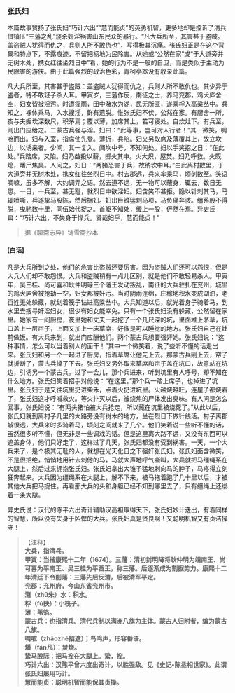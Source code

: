 <script type="text/javascript">
    var head = document.getElementsByTagName('head')[0];
    cssURL = '/public/liao.css';
    linkTag = document.createElement('link');
    linkTag.href = cssURL;
    linkTag.setAttribute('type','text/css');
    linkTag.setAttribute('rel','stylesheet');
    head.appendChild(linkTag);
</script>
### 张氏妇

本篇故事赞扬了张氏妇“巧计六出”“慧而能贞”的英勇机智，更多地却是控诉了清兵借镇压“三藩之乱”烧杀奸淫祸害山东民众的暴行。“凡大兵所至，其害甚于盗贼。盖盗贼人犹得而仇之，兵则人所不敢仇也”，写得极其沉痛。张氏妇正是在这个背景和特点下，不露痕迹，不留把柄地为民除害。从她或“公然在家”或“于大道旁并无树木处，携女红往坐烈日中”看，她的行为不是一般的自卫，而是类似于主动为民除害的游侠。由于此篇强烈的政治色彩，青柯亭本没有收录此篇。

凡大兵所至，其害甚于盗贼：盖盗贼人犹得而仇之，兵则人所不敢仇也。其少异于盗者，特不敢轻子杀人耳。甲寅岁，三藩作反，南征之士，养马兖郡，鸡犬庐舍一空，妇女皆被淫污。时遭霪雨，田中潴水为湖，民无所匿，遂乘桴入高粱丛中。兵知之，裸体乘马，入水搜淫，鲜有遗脱。惟张氏妇不伏，公然在家。有厨舍一所，夜与夫掘坎深数尺，积茅焉；覆以薄，加席其上，若可寝处。自炊灶下。有兵至，则出门应给之。二蒙古兵强与淫。妇曰：“此等事，岂可对人行者！”其一微笑，啁嗻而出。妇与入室，指席使先登。薄折，兵陷。妇又另取席及薄覆其上，故立坎边，以诱来者。少间，其一复入。闻坎中号，不知何处。妇以手笑招之日：“在此处。”兵踏席，又陷。妇乃益投以薪，掷火其中。火大炽，屋焚。妇乃呼救。火既熄，燔尸焦臭。人问之，妇日：“两猪恐害于兵，故纳坎中耳。”由此离村数里，于大道旁并无树木处，携女红往坐烈日中。村去郡远，兵来率乘马，顷刻数至。笑语啁嗻，虽多不解，大约调弄之语。然去道不远，无一物可以蔽身，辄去，数日无患。一日，一兵至，甚无耻，就烈日中欲淫妇。妇含笑不甚拒。隐以针刺其马，马辄喷嘶，兵遂挚马股陈，然后拥妇。妇出巨锥猛刺马项，马负痛奔骇。缰系股不得脱，曳驰数十里，同伍始代捉之。首躯不知处，缓上一股，俨然在焉。异史氏曰：“巧计六出，不失身于悍兵。贤哉妇乎，慧而能贞！”

</section>

> 据《聊斋志异》铸雪斋抄本

#### [白话]
<aside>

凡是大兵所到之处，他们的危害比盗贼还要厉害。因为盗贼人们还可以怨恨，但是大兵人们却不敢怨恨。大兵和盗贼稍有一点儿区别，就是他们不敢轻易杀人。甲寅年，吴三桂、尚可喜和耿仲明等三个藩王发动叛乱，南征的大兵驻扎在兖州，城里的鸡犬庐舍被抢劫一空，妇女都被奸污。当时阴雨连绵，庄稼地积水变成湖泊，老百姓无处躲藏，就划着筏子钻进高粱丛中。大兵知道以后，就光着身子骑着马，到水里去搜寻奸淫妇女，很少有妇女能幸免。只有一个张氏妇没有躲藏，公然留在家里。她家有一间厨房，夜里她和丈夫一起挖了一个几尺深的坑，里面堆上茅草，坑口盖上一层帘子，上面又加上一床草席，好像是可以睡觉的地方。张氏妇自己在灶前做饭。有大兵来到，就出门应酬他们。两个蒙古兵想要强奸她。张氏妇说：“这种事情，怎么可以当着别人的面干！”其中一个微笑着，说了些听不懂的话走出来。张氏妇和另一个一起进了厨房，指着草席让他先上去。那蒙古兵刚上去，帘子就折断了，蒙古兵掉了下去。张氏妇又另外取来草席和帘子盖在坑口，故意站在坑边，引诱另一个蒙古兵。过了一会儿，那个兵进来，听到坑里有人呼号，却不知在什么地方。张氏妇笑着招手对他说：“在这里。”那个兵一踏上席子，也掉进了坑里。张氏妇于是又往坑里扔进柴禾，点着火扔进坑里。火越烧越旺，连屋子都烧着了，张氏妇这才呼喊救火。等火扑灭以后，被烧焦的尸体发出臭味。有人问是怎么回事，张氏妇说：“有两头猪怕被大兵抢走，所以藏在坑里被烧死了。”从此以后，张氏妇就到离村子几里的大路旁没有树木的地方，坐在烈日下做针线活。村子离郡城很远，大兵来时多骑着马，顷刻之间就来了几个。他们笑着说一些听不懂的话，虽然很多听不懂，但无非是一些调戏的话。但是这里离大路不远，又没有东西可以遮盖身体，他们只好走了，这样过了几天，张氏妇都没有受到祸害。一天，一个大兵来了，是个极其无耻的人，就想在光天化日之下强奸张氏妇。张氏妇面含微笑，不是很拒绝，悄悄地用针去刺他的马，马就大声地呼气嘶叫，大兵就把马缰绳系在大腿上，然后过来拥抱张氏妇。张氏妇拿出大锥子猛地刺向马的脖子，马疼得立刻狂奔起来。大兵因为缰绳系在大腿上，解不下来，被马拖着跑了几十里以后，才被其他大兵把马捉住。再看那大兵的头和身躯已经不知到哪里去了，只有缰绳上还绑着一条大腿。

异史氏说：汉代的陈平六出奇计辅助汉高祖取得天下，张氏妇妙计迭出，有着同样的智慧，所以没有失身于凶悍的大兵。张氏妇真是贤良啊！又聪明机智又有贞洁操守！

</aside>

> 【注释】  
<b>大兵，指清乓。  
<b>甲寅</b>：当揩康熙十二年（1674）。三藩：清初封明降将耿仲明为靖南王、尚可喜为平南王、吴三桂为平西王，称三藩。后逐渐成为割据势力。康熙十二年清廷下令削藩：三藩先后反清，后被清军平定。  
<b>兖郡</b>：充州府，今山东省兖州市。  
<b>潴（zhū朱）水</b>：积水。  
<b>桴（fú抉）</b>：小筏子。  
<b>薄</b>：苇箔。  
<b>蒙古兵</b>：也指清兵。清代兵制以满洲八旗为主体。蒙古人归附者，编为蒙古八旗。  
<b>啁嗻（zhāozhē招遮）；鸟鸣声，形容番语。  
<b>燔（fán凡）</b>：焚烧。  
<b>絷马股际</b>：把马拴在大腿上。絷，拴。  
<b>巧计六出</b>：汉陈平曾六度出奇计，以胜强敌。见《史记•陈丞相世家》。此谓张氏妇屡用巧计。  
<b>慧而能贞</b>：聪明机智而能保其贞操。  
